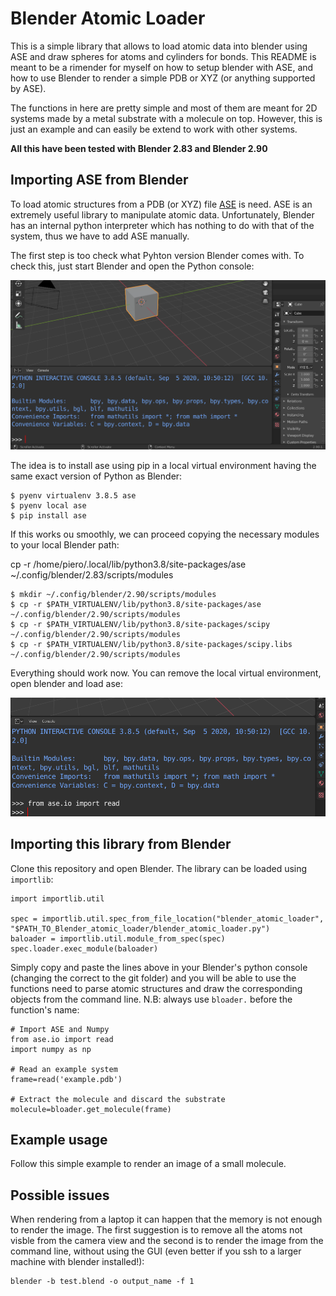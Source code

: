 # Blender Atomic Loader

This is a simple library that allows to load atomic data into blender using ASE and draw spheres for atoms and cylinders for bonds. This README is meant to be a rimender for myself on how to setup blender with ASE, and how to use Blender to render a simple PDB or XYZ (or anything supported by ASE). 

The functions in here are pretty simple and most of them are meant for 2D systems made by a metal substrate with a molecule on top. However, this is just an example and can easily be extend to work with other systems.

**All this have been tested with Blender 2.83 and Blender 2.90**

## Importing ASE from Blender

To load atomic structures from a PDB (or XYZ) file [ASE](https://wiki.fysik.dtu.dk/ase/) is need. ASE is an extremely useful library to manipulate atomic data. Unfortunately, Blender has an internal python interpreter which has nothing to do with that of the system, thus we have to add ASE manually.

The first step is too check what Pyhton version Blender comes with. To check this, just start Blender and open the Python console:

![Python version for Blender 2.90](.imgs_readme/python_version.png)

The idea is to install ase using pip in a local virtual environment having the same exact version of Python as Blender:

```
$ pyenv virtualenv 3.8.5 ase
$ pyenv local ase
$ pip install ase
```

If this works ou smoothly, we can proceed copying the necessary modules to your local Blender path:

cp -r /home/piero/.local/lib/python3.8/site-packages/ase ~/.config/blender/2.83/scripts/modules

```
$ mkdir ~/.config/blender/2.90/scripts/modules
$ cp -r $PATH_VIRTUALENV/lib/python3.8/site-packages/ase ~/.config/blender/2.90/scripts/modules
$ cp -r $PATH_VIRTUALENV/lib/python3.8/site-packages/scipy ~/.config/blender/2.90/scripts/modules
$ cp -r $PATH_VIRTUALENV/lib/python3.8/site-packages/scipy.libs ~/.config/blender/2.90/scripts/modules
```

Everything should work now. You can remove the local virtual environment, open blender and load ase:

![Test ASE import](.imgs_readme/test_ase_import.png)

## Importing this library from Blender

Clone this repository and open Blender. The library can be loaded using `importlib`:

```
import importlib.util
 
spec = importlib.util.spec_from_file_location("blender_atomic_loader", "$PATH_TO_Blender_atomic_loader/blender_atomic_loader.py")
baloader = importlib.util.module_from_spec(spec)
spec.loader.exec_module(baloader)
```

Simply copy and paste the lines above in your Blender's python console (changing the correct to the git folder) and you will be able to use the functions need to parse atomic structures and draw the corresponding objects from the command line. N.B: always use `bloader.` before the function's name:


```
# Import ASE and Numpy
from ase.io import read
import numpy as np

# Read an example system
frame=read('example.pdb')

# Extract the molecule and discard the substrate
molecule=bloader.get_molecule(frame)
```

## Example usage

Follow this simple example to render an image of a small molecule.

## Possible issues

When rendering from a laptop it can happen that the memory is not enough to render the image. The first suggestion is to remove all the atoms not visble from the camera view and the second is to render the image from the command line, without using the GUI (even better if you ssh to a larger machine with blender installed!):

```
blender -b test.blend -o output_name -f 1
```
